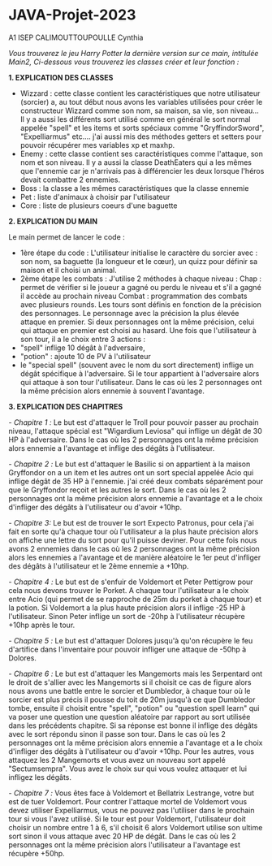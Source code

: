 # JAVA-Projet-2023 
A1 ISEP
CALIMOUTTOUPOULLE Cynthia
 
*Vous trouverez le jeu Harry Potter la dernière version sur ce main, intitulée Main2,
Ci-dessous vous trouverez les classes créer et leur fonction :*
 
**1. EXPLICATION DES CLASSES**

- Wizzard : cette classe contient les caractéristiques que notre utilisateur (sorcier) a, au tout début nous avons les variables utilisées pour créer le constructeur Wizzard comme son nom, sa maison, sa vie, son niveau... Il y a aussi les différents sort utilisé comme en général le sort normal appelée "spell" et les items et sorts spéciaux comme "GryffindorSword", "Expelliarmus" etc.… j'ai aussi mis des méthodes getters et setters pour pouvoir récupérer mes variables xp et maxhp.
-  Enemy : cette classe contient ses caractéristiques comme l'attaque, son nom et son niveau. Il y a aussi la classe DeathEaters qui a les mêmes que l'ennemie car je n'arrivais pas à différencier les deux lorsque l'héros devait combattre 2 ennemies.
- Boss : la classe a les mêmes caractéristiques que la classe ennemie
- Pet : liste d'animaux à choisir par l'utilisateur
- Core : liste de plusieurs coeurs d'une baguette
 
**2. EXPLICATION DU MAIN**

Le main permet de lancer le code :
- 1ère étape du code : L'utilisateur initialise le caractère du sorcier avec : son nom, sa baguette (la longueur et le cœur), un quizz pour définir sa maison et il choisi un animal.
- 2ème étape les combats : J'utilise 2 méthodes à chaque niveau :
Chap :  permet de vérifier si le joueur a gagné ou perdu le niveau et s'il a gagné il accède au prochain niveau
Combat : programmation des combats avec plusieurs rounds. Les tours sont définis en fonction de la précision des personnages. Le personnage avec la précision la plus élevée attaque en premier. Si deux personnages ont la même précision, celui qui attaque en premier est choisi au hasard. Une fois que l'utilisateur à son tour, il a le choix entre 3 actions :
- "spell" inflige 10 dégât à l'adversaire,
- "potion" : ajoute 10 de PV à l'utilisateur 
- le "special spell" (souvent avec le nom du sort directement) inflige un dégât spécifique à l'adversaire. 
Si le tour appartient à l'adversaire alors qui attaque à son tour l'utilisateur. Dans le cas où les 2 personnages ont la même précision alors ennemie à souvent l'avantage.

**3. EXPLICATION DES CHAPITRES**

*- Chapitre 1 :*
Le but est d'attaquer le Troll pour pouvoir passer au prochain niveau, l'attaque spécial est "Wigardium Leviosa" qui inflige un dégât de 30 HP à l'adversaire. Dans le cas où les 2 personnages ont la même précision alors ennemie a l'avantage et inflige des dégâts à l'utilisateur.

*- Chapitre 2 :*
Le but est d'attaquer le Basilic si on appartient à la maison Gryffondor on a un item et les autres ont un sort special appelée Acio qui inflige dégât de 35 HP à l'ennemie. j'ai créé deux combats séparément pour que le Gryffondor reçoit et les autres le sort. Dans le cas où les 2 personnages ont la même précision alors ennemie a l'avantage et a le choix d'infliger des dégâts à l'utilisateur ou d'avoir +10hp.

*- Chapitre 3:*
Le but est de trouver le sort Expecto Patronus, pour cela j'ai fait en sorte qu'à chaque tour où l'utilisateur a la plus haute précision alors on affiche une lettre du sort pour qu'il puisse deviner. Pour cette fois nous avons 2 ennemies dans le cas où les 2 personnages ont la même précision alors les ennemies a l'avantage et de manière aléatoire le 1er peut d'infliger des dégâts à l'utilisateur et le 2ème ennemie a +10hp.

*- Chapitre 4 :*
Le but est de s'enfuir de Voldemort et Peter Pettigrow pour cela nous devons trouver le Porket. A chaque tour l'utilisateur a le choix entre Acio (qui permet de se rapproche de 25m du porket à chaque tour) et la potion. Si Voldemort a la plus haute précision alors il inflige -25 HP à l'utilisateur. Sinon Peter inflige un sort de   -20hp à l'utilisateur récupère +10hp après le tour.

*- Chapitre 5 :*
Le but est d'attaquer Dolores jusqu'à qu'on récupère le feu d'artifice dans l'inventaire pour pouvoir infliger une attaque de -50hp à Dolores.

*- Chapitre 6 :*
Le but est d'attaquer les Mangemorts mais les Serpentard ont le droit de s'allier avec les Mangemorts si il choisit ce cas de figure alors nous avons une battle entre le sorcier et Dumbledor, à chaque tour où le sorcier est plus précis il pousse du toit de 20m jusqu'à ce que Dumbledor tombe, ensuite il choisit entre "spell", "potion" ou "question spell learn" qui va poser une question une question aléatoire par rapport au sort utilisée dans les précédents chapitre. Si sa réponse est bonne il inflige des dégâts avec le sort répondu sinon il passe son tour. Dans le cas où les 2 personnages ont la même précision alors ennemie a l'avantage et a le choix d'infliger des dégâts à l'utilisateur ou d'avoir +10hp.
Pour les autres, vous attaquez les 2 Mangemorts et vous avez un nouveau sort appelé "Sectumsempra". Vous avez le choix sur qui vous voulez attaquer et lui infligez les dégâts.

*- Chapitre 7 :*
Vous êtes face à Voldemort et Bellatrix Lestrange, votre but est de tuer Voldemort. Pour contrer l'attaque mortel de Voldemort vous devez utiliser Expelliarmus, vous ne pouvez pas l'utiliser dans le prochain tour si vous l'avez utilisé. Si le tour est pour Voldemort, l'utilisateur doit choisir un nombre entre 1 à 6, s'il choisit 6 alors Voldemort utilise son ultime sort sinon il vous attaque avec 20 HP de dégât. Dans le cas où les 2 personnages ont la même précision alors l'utilisateur a l'avantage est récupère +50hp.
